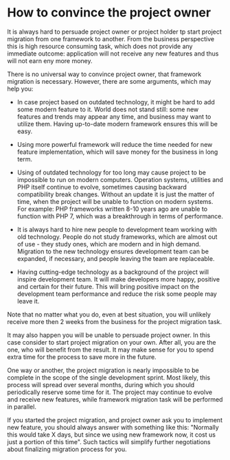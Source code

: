 How to convince the project owner
=================================

It is always hard to persuade project owner or project holder tp start project migration from one framework to another.
From the business perspective this is high resource consuming task, which does not provide any immediate outcome: application
will not receive any new features and thus will not earn eny more money.

There is no universal way to convince project owner, that framework migration is necessary. However, there are some arguments,
which may help you:

* In case project based on outdated technology, it might be hard to add some modern feature to it. World does not stand
  still: some new features and trends may appear any time, and business may want to utilize them. Having up-to-date modern
  framework ensures this will be easy.

* Using more powerful framework will reduce the time needed for new feature implementation, which will save money for
  the business in long term.

* Using of outdated technology for too long may cause project to be impossible to run on modern computers. Operation systems,
  utilities and PHP itself continue to evolve, sometimes causing backward compatibility break changes. Without an update
  it is just the matter of time, when the project will be unable to function on modern systems. For example: PHP frameworks
  written 8-10 years ago are unable to function with PHP 7, which was a breakthrough in terms of performance.

* It is always hard to hire new people to development team working with old technology. People do not study frameworks,
  which are almost out of use - they study ones, which are modern and in high demand. Migration to the new technology
  ensures development team can be expanded, if necessary, and people leaving the team are replaceable.

* Having cutting-edge technology as a background of the project will inspire development team. It will make developers
  more happy, positive and certain for their future. This will bring positive impact on the development team performance
  and reduce the risk some people may leave it. 

Note that no matter what you do, even at best situation, you will unlikely receive more then 2 weeks from the business
for the project migration task.

It may also happen you will be unable to persuade project owner. In this case consider to start project migration on your own.
After all, you are the one, who will benefit from the result. It may make sense for you to spend extra time for the process
to save more in the future.

One way or another, the project migration is nearly impossible to be complete in the scope of the single development sprint.
Most likely, this process will spread over several months, during which you should periodically reserve some time for it.
The project may continue to evolve and receive new features, while framework migration task will be performed in parallel.

If you started the project migration, and project owner ask you to implement new feature, you should always answer with
something like this: "Normally this would take X days, but since we using new framework now, it cost us just a portion
of this time". Such tactics will simplify further negotiations about finalizing migration process for you.
